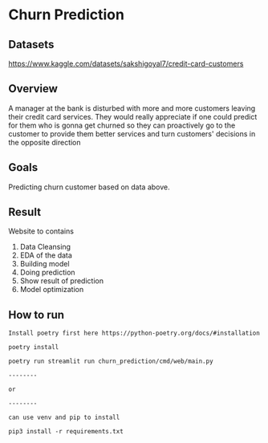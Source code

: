 # Churn Prediction

## Datasets

https://www.kaggle.com/datasets/sakshigoyal7/credit-card-customers

## Overview

A manager at the bank is disturbed with more and more customers leaving their credit card services. They would really
appreciate if one could predict for them who is gonna get churned so they can proactively go to the customer to provide
them better services and turn customers' decisions in the opposite direction

## Goals

Predicting churn customer based on data above.

## Result

Website to contains

1. Data Cleansing
2. EDA of the data
3. Building model
4. Doing prediction
5. Show result of prediction
6. Model optimization

## How to run

```
Install poetry first here https://python-poetry.org/docs/#installation

poetry install

poetry run streamlit run churn_prediction/cmd/web/main.py

--------

or

--------

can use venv and pip to install

pip3 install -r requirements.txt

```